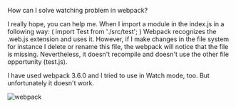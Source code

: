 How can I solve watching problem in webpack?

I really hope, you can help me.
When I import a module in the index.js in a following way: ( import Test from './src/test'; ) Webpack recognizes the .web.js extension and uses it. However, if I make changes in the file system for instance I delete or rename this file, the webpack will notice that the file is missing. Nevertheless, it doesn't recompile and doesn't use the other file opportunity (test.js).

I have used webpack 3.6.0 and I tried to use in Watch mode, too. But unfortunately it doesn't work.

![webpack](https://kifli01.github.io/webpack-watch/webpack.gif)
